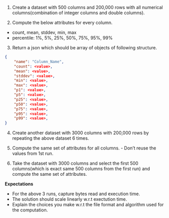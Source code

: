 1. Create a dataset with 500 columns and 200,000 rows with all numerical columns(combination of integer columns and double columns).

2. Compute the below attributes for every column.
 - count, mean, stddev, min, max
 - percentile: 1%, 5%, 25%, 50%, 75%, 95%, 99%

3. Return a json which should be array of objects of following structure.

``` json
{
    "name": "Column_Name",
    "count": <value>,
    "mean": <value>,
    "stddev": <value>,
    "min": <value>,
    "max": <value>,
    "p1": <value>,
    "p5": <value>,
    "p25": <value>,
    "p50": <value>,
    "p75": <value>,
    "p95": <value>,
    "p99": <value>,
}
```

4. Create another dataset with 3000 columns with 200,000 rows by repeating the above dataset 6 times.
5. Compute the same set of attributes for all columns. - Don’t reuse the values from 1st run.

6. Take the dataset with 3000 columns and select the first 500 columns(which is exact same 500 columns from the first run) and compute the same set of attributes.

**Expectations**

- For the above 3 runs, capture bytes read and execution time.
- The solution should scale linearly w.r.t exectution time.
- Explain the choices you make w.r.t the file format and algorithm used for the computation.
